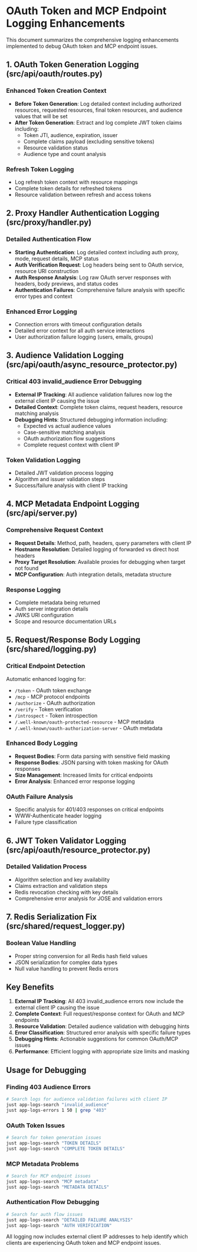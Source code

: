 # OAuth Token and MCP Endpoint Logging Enhancements

This document summarizes the comprehensive logging enhancements implemented to debug OAuth token and MCP endpoint issues.

## 1. OAuth Token Generation Logging (src/api/oauth/routes.py)

### Enhanced Token Creation Context
- **Before Token Generation**: Log detailed context including authorized resources, requested resources, final token resources, and audience values that will be set
- **After Token Generation**: Extract and log complete JWT token claims including:
  - Token JTI, audience, expiration, issuer
  - Complete claims payload (excluding sensitive tokens)
  - Resource validation status
  - Audience type and count analysis

### Refresh Token Logging
- Log refresh token context with resource mappings
- Complete token details for refreshed tokens
- Resource validation between refresh and access tokens

## 2. Proxy Handler Authentication Logging (src/proxy/handler.py)

### Detailed Authentication Flow
- **Starting Authentication**: Log detailed context including auth proxy, mode, request details, MCP status
- **Auth Verification Request**: Log headers being sent to OAuth service, resource URI construction
- **Auth Response Analysis**: Log raw OAuth server responses with headers, body previews, and status codes
- **Authentication Failures**: Comprehensive failure analysis with specific error types and context

### Enhanced Error Logging
- Connection errors with timeout configuration details
- Detailed error context for all auth service interactions
- User authorization failure logging (users, emails, groups)

## 3. Audience Validation Logging (src/api/oauth/async_resource_protector.py)

### Critical 403 invalid_audience Error Debugging
- **External IP Tracking**: All audience validation failures now log the external client IP causing the issue
- **Detailed Context**: Complete token claims, request headers, resource matching analysis
- **Debugging Hints**: Structured debugging information including:
  - Expected vs actual audience values
  - Case-sensitive matching analysis
  - OAuth authorization flow suggestions
  - Complete request context with client IP

### Token Validation Logging
- Detailed JWT validation process logging
- Algorithm and issuer validation steps
- Success/failure analysis with client IP tracking

## 4. MCP Metadata Endpoint Logging (src/api/server.py)

### Comprehensive Request Context
- **Request Details**: Method, path, headers, query parameters with client IP
- **Hostname Resolution**: Detailed logging of forwarded vs direct host headers
- **Proxy Target Resolution**: Available proxies for debugging when target not found
- **MCP Configuration**: Auth integration details, metadata structure

### Response Logging
- Complete metadata being returned
- Auth server integration details
- JWKS URI configuration
- Scope and resource documentation URLs

## 5. Request/Response Body Logging (src/shared/logging.py)

### Critical Endpoint Detection
Automatic enhanced logging for:
- `/token` - OAuth token exchange
- `/mcp` - MCP protocol endpoints  
- `/authorize` - OAuth authorization
- `/verify` - Token verification
- `/introspect` - Token introspection
- `/.well-known/oauth-protected-resource` - MCP metadata
- `/.well-known/oauth-authorization-server` - OAuth metadata

### Enhanced Body Logging
- **Request Bodies**: Form data parsing with sensitive field masking
- **Response Bodies**: JSON parsing with token masking for OAuth responses
- **Size Management**: Increased limits for critical endpoints
- **Error Analysis**: Enhanced error response logging

### OAuth Failure Analysis
- Specific analysis for 401/403 responses on critical endpoints
- WWW-Authenticate header logging
- Failure type classification

## 6. JWT Token Validator Logging (src/api/oauth/resource_protector.py)

### Detailed Validation Process
- Algorithm selection and key availability
- Claims extraction and validation steps
- Redis revocation checking with key details
- Comprehensive error analysis for JOSE and validation errors

## 7. Redis Serialization Fix (src/shared/request_logger.py)

### Boolean Value Handling
- Proper string conversion for all Redis hash field values
- JSON serialization for complex data types
- Null value handling to prevent Redis errors

## Key Benefits

1. **External IP Tracking**: All 403 invalid_audience errors now include the external client IP causing the issue
2. **Complete Context**: Full request/response context for OAuth and MCP endpoints
3. **Resource Validation**: Detailed audience validation with debugging hints
4. **Error Classification**: Structured error analysis with specific failure types
5. **Debugging Hints**: Actionable suggestions for common OAuth/MCP issues
6. **Performance**: Efficient logging with appropriate size limits and masking

## Usage for Debugging

### Finding 403 Audience Errors
```bash
# Search logs for audience validation failures with client IP
just app-logs-search "invalid_audience"
just app-logs-errors 1 50 | grep "403"
```

### OAuth Token Issues
```bash
# Search for token generation issues
just app-logs-search "TOKEN DETAILS"
just app-logs-search "COMPLETE TOKEN DETAILS"
```

### MCP Metadata Problems
```bash
# Search for MCP endpoint issues
just app-logs-search "MCP metadata"
just app-logs-search "METADATA DETAILS"
```

### Authentication Flow Debugging
```bash
# Search for auth flow issues
just app-logs-search "DETAILED FAILURE ANALYSIS"
just app-logs-search "AUTH VERIFICATION"
```

All logging now includes external client IP addresses to help identify which clients are experiencing OAuth token and MCP endpoint issues.